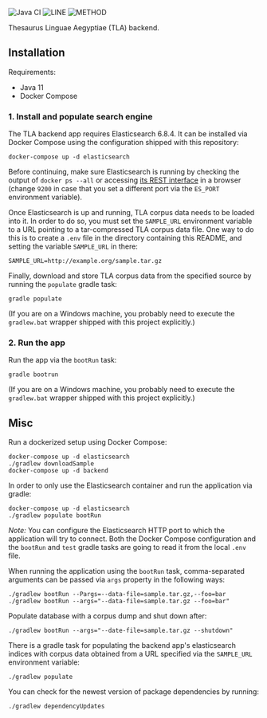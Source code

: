 ![Java CI](https://github.com/JKatzwinkel/tla-es/workflows/Java%20CI/badge.svg)
![LINE](https://img.shields.io/badge/line--coverage-53%25-orange.svg)
![METHOD](https://img.shields.io/badge/method--coverage-53%25-orange.svg)

Thesaurus Linguae Aegyptiae (TLA) backend.

## Installation

Requirements:

- Java 11
- Docker Compose


### 1. Install and populate search engine

The TLA backend app requires Elasticsearch 6.8.4. It can be installed via Docker Compose using the
configuration shipped with this repository:

    docker-compose up -d elasticsearch

Before continuing, make sure Elasticsearch is running by checking the output of `docker ps --all` or
accessing [its REST interface](http://localhost:9200) in a browser (change `9200` in case that you
set a different port via the `ES_PORT` environment variable).

Once Elasticsearch is up and running, TLA corpus data needs to be loaded into it. In order to do so,
you must set the `SAMPLE_URL` environment variable to a URL pointing to a tar-compressed TLA corpus data
file. One way to do this is to create a `.env` file in the directory containing this README, and setting
the variable `SAMPLE_URL` in there:

    SAMPLE_URL=http://example.org/sample.tar.gz

Finally, download and store TLA corpus data from the specified source by running the `populate` gradle task:


    gradle populate

(If you are on a Windows machine, you probably need to execute the `gradlew.bat` wrapper shipped with this
project explicitly.)


### 2. Run the app

Run the app via the `bootRun` task:

    gradle bootrun

(If you are on a Windows machine, you probably need to execute the `gradlew.bat` wrapper shipped with this
project explicitly.)


## Misc

Run a dockerized setup using Docker Compose:

    docker-compose up -d elasticsearch
    ./gradlew downloadSample
    docker-compose up -d backend


In order to only use the Elasticsearch container and run the application via gradle:

    docker-compose up -d elasticsearch
    ./gradlew populate bootRun

*Note:* You can configure the Elasticsearch HTTP port to which the application will try to connect.
Both the Docker Compose configuration and the `bootRun` and `test` gradle tasks are going to read
it from the local `.env` file.

When running the application using the  `bootRun` task, comma-separated arguments can be passed via
`args` property in the following ways:

    ./gradlew bootRun --Pargs=--data-file=sample.tar.gz,--foo=bar
    ./gradlew bootRun --args="--data-file=sample.tar.gz --foo=bar"


Populate database with a corpus dump and shut down after:

    ./gradlew bootRun --args="--date-file=sample.tar.gz --shutdown"

There is a gradle task for populating the backend app's elasticsearch indices with corpus data obtained
from a URL specified via the `SAMPLE_URL` environment variable:

    ./gradlew populate


You can check for the newest version of package dependencies by running:

    ./gradlew dependencyUpdates



